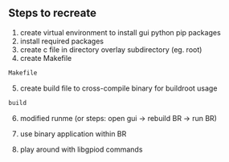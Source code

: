 ## Steps to recreate

 1. create virtual environment to install gui python pip packages
 2. install required packages
 3. create c file in directory overlay subdirectory (eg. root)
 4. create Makefile

```sh
Makefile
```

 5. create build file to cross-compile binary for buildroot usage

```sh
build
```

 6. modified runme (or steps: open gui -> rebuild BR -> run BR)
 7. use binary application within BR

 8. play around with libgpiod commands
